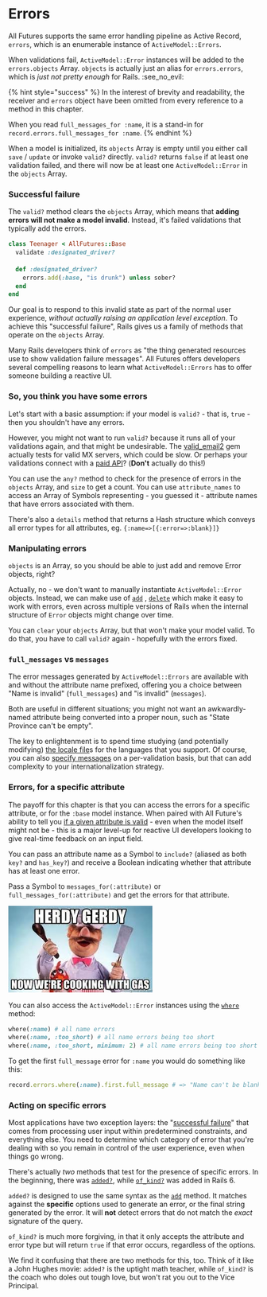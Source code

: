 # Errors

All Futures supports the same error handling pipeline as Active Record, `errors`, which is an enumerable instance of `ActiveModel::Errors`.

When validations fail, `ActiveModel::Error` instances will be added to the `errors.objects` Array. `objects` is actually just an alias for `errors.errors`, which is _just not pretty enough_ for Rails. :see\_no\_evil:

{% hint style="success" %}
In the interest of brevity and readability, the receiver and `errors` object have been omitted from every reference to a method in this chapter.

When you read `full_messages_for :name`, it is a stand-in for `record.errors.full_messages_for :name`.
{% endhint %}

When a model is initialized, its `objects` Array is empty until you either call `save` / `update` or invoke `valid?` directly. `valid?` returns `false` if at least one validation failed, and there will now be at least one `ActiveModel::Error` in the `objects` Array.

### Successful failure

The `valid?` method clears the `objects` Array, which means that **adding errors will not make a model invalid**. Instead, it's failed validations that typically add the errors.

```ruby
class Teenager < AllFutures::Base
  validate :designated_driver?

  def :designated_driver?
    errors.add(:base, "is drunk") unless sober?
  end
end

```

Our goal is to respond to this invalid state as part of the normal user experience, _without actually raising an application level exception_. To achieve this "successful failure", Rails gives us a family of methods that operate on the `objects` Array.&#x20;

Many Rails developers think of `errors` as "the thing generated resources use to show validation failure messages". All Futures offers developers several compelling reasons to learn what `ActiveModel::Errors` has to offer someone building a reactive UI.

### So, you think you have some errors

Let's start with a basic assumption: if your model is `valid?` - that is, `true` - then you shouldn't have any errors.

However, you might not want to run `valid?` because it runs all of your validations again, and that might be undesirable. The [valid\_email2](https://github.com/lisinge/valid\_email2) gem actually tests for valid MX servers, which could be slow. Or perhaps your validations connect with a [paid API](https://github.com/stripe-samples/identity)? (**Don't** actually do this!)

You can use the `any?` method to check for the presence of errors in the `objects` Array, and `size` to get a count. You can use `attribute_names` to access an Array of Symbols representing - you guessed it - attribute names that have errors associated with them.

There's also a `details` method that returns a Hash structure which conveys all error types for all attributes, eg. `{:name=>[{:error=>:blank}]}`

### Manipulating errors

`objects` is an Array, so you should be able to just add and remove Error objects, right?

Actually, no - we don't want to manually instantiate `ActiveModel::Error` objects. Instead, we can make use of [`add`](https://api.rubyonrails.org/v7.0.0/classes/ActiveModel/Errors.html#method-i-add) , [`delete`](https://api.rubyonrails.org/v7.0.0/classes/ActiveModel/Errors.html#method-i-delete) which make it easy to work with errors, even across multiple versions of Rails when the internal structure of `Error` objects might change over time.

You can `clear` your `objects` Array, but that won't make your model valid. To do that, you have to call `valid?` again - hopefully with the errors fixed.

### `full_messages` vs `messages`

The error messages generated by `ActiveModel::Errors` are available with and without the attribute name prefixed, offering you a choice between "Name is invalid" (`full_messages`) and "is invalid" (`messages`).

Both are useful in different situations; you might not want an awkwardly-named attribute being converted into a proper noun, such as "State Province can't be empty".

The key to enlightenment is to spend time studying (and potentially modifying) [the locale file](https://github.com/rails/rails/blob/main/activemodel/lib/active\_model/locale/en.yml)s for the languages that you support. Of course, you can also [specify messages](https://guides.rubyonrails.org/active\_record\_validations.html#message) on a per-validation basis, but that can add complexity to your internationalization strategy.

### Errors, for a specific attribute

The payoff for this chapter is that you can access the errors for a specific attribute, or for the `:base` model instance. When paired with All Future's ability to tell you [if a given attribute is valid](validations.md#attribute\_valid-attribute-attr\_valid) - even when the model itself might not be - this is a major level-up for reactive UI developers looking to give real-time feedback on an input field.

You can pass an attribute name as a Symbol to `include?` (aliased as both `key?` and `has_key?`) and receive a Boolean indicating whether that attribute has at least one error.

Pass a Symbol to `messages_for(:attribute)` or `full_messages_for(:attribute)` and get the errors for that attribute.

![](../.gitbook/assets/gas.jpg)

You can also access the `ActiveModel::Error` instances using the [`where`](https://api.rubyonrails.org/v7.0.0/classes/ActiveModel/Errors.html#method-i-where) method:

```ruby
where(:name) # all name errors
where(:name, :too_short) # all name errors being too short
where(:name, :too_short, minimum: 2) # all name errors being too short and minimum is 2
```

To get the first `full_message` error for `:name` you would do something like this:

```ruby
record.errors.where(:name).first.full_message # => "Name can't be blank"
```

### Acting on specific errors

Most applications have two exception layers: the "[successful failure](errors.md#successful-failure)" that comes from processing user input within predetermined constraints, and everything else. You need to determine which category of error that you're dealing with so you remain in control of the user experience, even when things go wrong.

There's actually _two_ methods that test for the presence of specific errors. In the beginning, there was [`added?`](https://api.rubyonrails.org/v7.0.0/classes/ActiveModel/Errors.html#method-i-added-3F), while [`of_kind?`](https://api.rubyonrails.org/v7.0.0/classes/ActiveModel/Errors.html#method-i-of\_kind-3F) was added in Rails 6.

`added?` is designed to use the same syntax as the [`add`](https://api.rubyonrails.org/v7.0.0/classes/ActiveModel/Errors.html#method-i-add) method. It matches against the **specific** options used to generate an error, or the final string generated by the error. It will **not** detect errors that do not match the _exact_ signature of the query.

`of_kind?` is much more forgiving, in that it only accepts the attribute and error type but will return `true` if that error occurs, regardless of the options.

We find it confusing that there are two methods for this, too. Think of it like a John Hughes movie: `added?` is the uptight math teacher, while `of_kind?` is the coach who doles out tough love, but won't rat you out to the Vice Principal.
